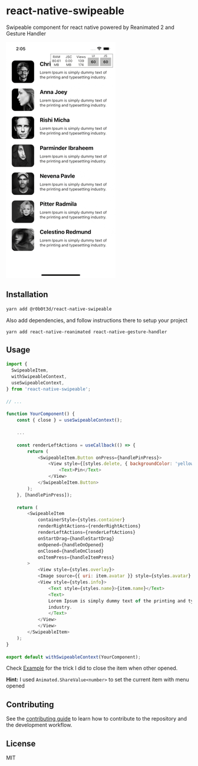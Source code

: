 # react-native-swipeable

Swipeable component for react native powered by Reanimated 2 and Gesture Handler

![alt text](pictures/intro.gif "Intro")
## Installation

```sh
yarn add @r0b0t3d/react-native-swipeable
```

Also add dependencies, and follow instructions there to setup your project
```
yarn add react-native-reanimated react-native-gesture-handler
```
## Usage

```js
import {
  SwipeableItem,
  withSwipeableContext,
  useSwipeableContext,
} from 'react-native-swipeable';

// ...

function YourComponent() {
    const { close } = useSwipeableContext();

    ... 

    const renderLeftActions = useCallback(() => {
        return (
            <SwipeableItem.Button onPress={handlePinPress}>
                <View style={[styles.delete, { backgroundColor: 'yellow' }]}>
                    <Text>Pin</Text>
                </View>
            </SwipeableItem.Button>
        );
    }, [handlePinPress]);

    return (
        <SwipeableItem
            containerStyle={styles.container}
            renderRightActions={renderRightActions}
            renderLeftActions={renderLeftActions}
            onStartDrag={handleStartDrag}
            onOpened={handleOnOpened}
            onClosed={handleOnClosed}
            onItemPress={handleItemPress}
        >
            <View style={styles.overlay}>
            <Image source={{ uri: item.avatar }} style={styles.avatar} />
            <View style={styles.info}>
                <Text style={styles.name}>{item.name}</Text>
                <Text>
                Lorem Ipsum is simply dummy text of the printing and typesetting
                industry.
                </Text>
            </View>
            </View>
        </SwipeableItem>
    );
}

export default withSwipeableContext(YourComponent);
```

Check [Example](example/src) for the trick I did to close the item when other opened. 

**Hint:** I used `Animated.ShareValue<number>` to set the current item with menu opened

## Contributing

See the [contributing guide](CONTRIBUTING.md) to learn how to contribute to the repository and the development workflow.

## License

MIT
